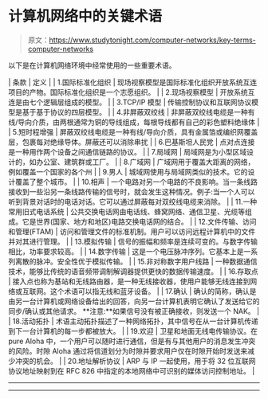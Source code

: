 # 计算机网络中的关键术语

> 原文：<https://www.studytonight.com/computer-networks/key-terms-computer-networks>

以下是在计算机网络环境中经常使用的一些重要术语。

| 条款 | 定义 |
| 1.国际标准化组织 | 现场视察模型是国际标准化组织开放系统互连项目的产物。国际标准化组织是一个志愿组织。 |
| 2.现场视察模型 | 开放系统互连是由七个逻辑层组成的模型。 |
| 3.TCP/IP 模型 | 传输控制协议和互联网协议模型是基于基于协议的四层模型。 |
| 4.非屏蔽双绞线 | 非屏蔽双绞线电缆是一种有线/导向介质，由两根通常为铜的导线组成，每根导线都有自己的彩色塑料绝缘体 |
| 5.短时程增强 | 屏蔽双绞线电缆是一种有线/导向介质，具有金属箔或编织网覆盖层，包裹每对绝缘导体。屏蔽还可以消除串扰 |
| 6.巴基斯坦人民党 | 点对点连接是一种用作两个设备之间通信链路的协议。 |
| 7.局域网 | 局域网是为小型区域设计的，如办公室、建筑群或工厂。 |
| 8.广域网 | 广域网用于覆盖大距离的网络，例如覆盖一个国家的各个州 |
| 9.男人 | 城域网使用与局域网类似的技术。它的设计覆盖了整个城市。 |
| 10.相声 | 一个电路对另一个电路的不良影响。当一条线路接收到一些沿另一条线路传输的信号时，就会发生这种情况。例子:当一个人可以听到背景对话时的电话对话。它可以通过屏蔽每对双绞线电缆来消除。 |
| 11.一种常用旧式电话系统 | 公共交换电话网由电话线、蜂窝网络、通信卫星、光缆等组成。它是世界(国家、地方和地区)电路交换电话网的结合。 |
| 12.文件传输、访问和管理(FTAM) | 访问和管理文件的标准机制。用户可以访问远程计算机中的文件并对其进行管理。 |
| 13.模拟传输 | 信号的振幅和频率是连续可变的。与数字传输相比，功率要求较高。 |
| 14.数字传输 | 这是一个电压脉冲序列。它基本上是一系列离散的脉冲。安全性优于模拟传输。 |
| 15.非对称数字用户线路 | 一种数据通信技术，能够比传统的语音频带调制解调器提供更快的数据传输速度。 |
| 16.存取点 | 接入点也称为基站和无线路由器，是一种无线接收器，使用户能够无线连接到网络或互联网。这个术语可以指无线和蓝牙设备。 |
| 17.确认 | 确认的简称，确认是由另一台计算机或网络设备给出的回答，向另一台计算机表明它确认了发送给它的同步/确认或其他请求。
**注意:**如果信号没有被正确接收，则发送一个 NAK。 |
| 18.活动拓扑 | 术语主动拓扑描述了一种网络拓扑，其中信号在从一台计算机传递到下一台计算机的每一步都被放大。 |
| 19.欢迎 | 卫星和地面无线电传输协议。在 pure Aloha 中，一个用户可以随时进行通信，但是有与其他用户的消息发生冲突的风险。时隙 Aloha 通过将信道划分为时隙并要求用户仅在时隙开始时发送来减少冲突的机会。 |
| 20.地址解析协议 | ARP 与 IP 一起使用，用于将 32 位互联网协议地址映射到在 RFC 826 中指定的本地网络中可识别的媒体访问控制地址。 |

* * *

* * *